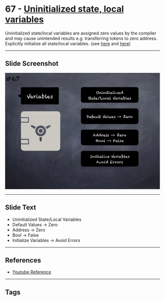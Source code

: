 # 67 - [Uninitialized state, local variables](Uninitialized%20state,%20local%20variables.md)
Uninitialized state/local variables are assigned zero values by the compiler and may cause unintended results e.g. transferring tokens to zero address. Explicitly initialize all state/local variables. (see [here](https://github.com/crytic/slither/wiki/Detector-Documentation#uninitialized-state-variables) and [here](https://github.com/crytic/slither/wiki/Detector-Documentation#uninitialized-local-variables))

___
## Slide Screenshot
![067.jpg](../../images/4.%20Pitfalls%20and%20Best%20Practices%20101/067.jpg)
___
## Slide Text
- Uninitialized State/Local Variables
- Default Values -> Zero
- Address -> Zero
- Bool -> False
- Initialize Variables -> Avoid Errors
___
## References
- [Youtube Reference](https://youtu.be/byA3MLLiKMM?t=372)
___
## Tags